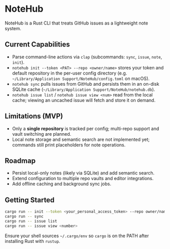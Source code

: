 # NoteHub

NoteHub is a Rust CLI that treats GitHub issues as a lightweight note system.

## Current Capabilities
- Parse command-line actions via `clap` (subcommands: `sync`, `issue`, `note`, `init`).
- `notehub init --token <PAT> --repo <owner/name>` stores your token and default repository in the per-user config directory (e.g. `~/Library/Application Support/NoteHub/config.toml` on macOS).
- `notehub sync` pulls issues from GitHub and persists them in an on-disk SQLite cache (`~/Library/Application Support/NoteHub/notehub.db`).
- `notehub issue list` / `notehub issue view <num>` read from the local cache; viewing an uncached issue will fetch and store it on demand.

## Limitations (MVP)
- Only a **single repository** is tracked per config; multi-repo support and vault switching are planned.
- Local note storage and semantic search are not implemented yet; commands still print placeholders for note operations.

## Roadmap
- Persist local-only notes (likely via SQLite) and add semantic search.
- Extend configuration to multiple repo vaults and editor integrations.
- Add offline caching and background sync jobs.

## Getting Started
```bash
cargo run -- init --token <your_personal_access_token> --repo owner/name
cargo run -- sync
cargo run -- issue list
cargo run -- issue view <number>
```

Ensure your shell sources `~/.cargo/env` so `cargo` is on the PATH after installing Rust with `rustup`.
